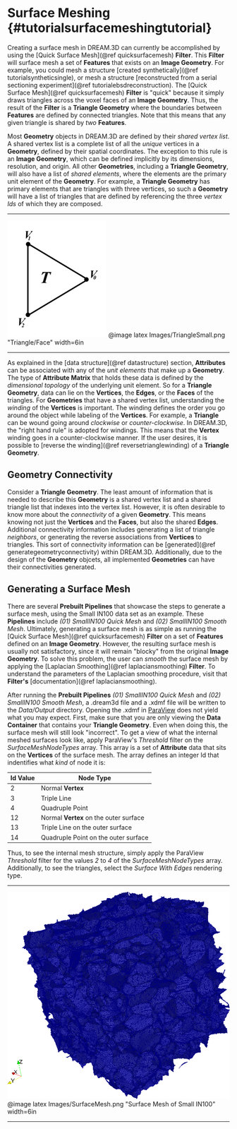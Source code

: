 Surface Meshing {#tutorialsurfacemeshingtutorial}
========

Creating a surface mesh in DREAM.3D can currently be accomplished by using the [Quick Surface Mesh](@ref quicksurfacemesh) **Filter**. This **Filter** will surface mesh a set of **Features** that exists on an **Image Geometry**. For example, you could mesh a structure [created synthetically](@ref tutorialsyntheticsingle), or mesh a structure [reconstructed from a serial sectioning experiment](@ref tutorialebsdreconstruction). The [Quick Surface Mesh](@ref quicksurfacemesh) **Filter** is "quick" because it simply draws triangles across the voxel faces of an **Image Geometry**.  Thus, the result of the **Filter** is a **Triangle Geometry** where the boundaries between **Features** are defined by connected triangles. Note that this means that any given triangle is shared by _two_ **Features**.

Most **Geometry** objects in DREAM.3D are defined by their _shared vertex list_. A shared vertex list is a complete list of all the _unique_ vertices in a **Geometry**, defined by their spatial coordinates. The exception to this rule is an **Image Geometry**, which can be defined implicitly by its dimensions, resolution, and origin. All other **Geometries**, including a **Triangle Geometry**, will also have a list of _shared elements_, where the elements are the primary unit element of the **Geometry**. For example, a **Triangle Geometry** has primary elements that are triangles with three vertices, so such a **Geometry** will have a list of triangles that are defined by referencing the three _vertex Ids_ of which they are composed. 

-------------------

![Triangle/Face](Images/TriangleSmall.png)
@image latex Images/TriangleSmall.png "Triangle/Face" width=6in

-------------------

As explained in the [data structure](@ref datastructure) section, **Attributes** can be associated with any of the _unit elements_ that make up a **Geometry**. The type of **Attribute Matrix** that holds these data is defined by the _dimensional topology_ of the underlying unit element. So for a **Triangle Geometry**, data can lie on the **Vertices**, the **Edges**, or the **Faces** of the triangles. For **Geometries** that have a shared vertex list, understanding the _winding_ of the **Vertices** is important. The winding defines the order you go around the object while labeling of the **Vertices**. For example, a **Triangle** can be wound going around _clockwise_ or _counter-clockwise_. In DREAM.3D, the "right hand rule" is adopted for windings. This means that the **Vertex** winding goes in a counter-clockwise manner. If the user desires, it is possible to [reverse the winding](@ref reversetrianglewinding) of a **Triangle Geometry**.

## Geometry Connectivity ##
Consider a **Triangle Geometry**. The least amount of information that is needed to describe this **Geometry** is a shared vertex list and a shared triangle list that indexes into the vertex list. However, it is often desirable to know more about the _connectivity_ of a given **Geometry**. This means knowing not just the **Vertices** and the **Faces**, but also the shared **Edges**. Additional connectivity information includes generating a list of triangle _neighbors_, or generating the reverse associations from **Vertices** to triangles. This sort of connectivity information can be [generated](@ref generategeometryconnectivity) within DREAM.3D. Additionally, due to the design of the **Geometry** objcets, all implemented **Geometries** can have their connectivities generated.


## Generating a Surface Mesh ##
There are several **Prebuilt Pipelines** that showcase the steps to generate a surface mesh, using the Small IN100 data set as an example. These **Pipelines** include <i>(01) SmallIN100 Quick Mesh</i> and <i>(02) SmallIN100 Smooth Mesh</i>. Ultimately, generating a surface mesh is as simple as running the [Quick Surface Mesh](@ref quicksurfacemesh) **Filter** on a set of **Features** defined on an **Image Geometry**. However, the resulting surface mesh is usually not satisfactory, since it will remain "blocky" from the original **Image Geometry**. To solve this problem, the user can _smooth_ the surface mesh by applying the [Laplacian Smoothing](@ref laplaciansmoothing) **Filter**. To understand the parameters of the Laplacian smoothing procedure, visit that **Filter's** [documentation](@ref laplaciansmoothing).

After running the **Prebuilt Pipelines** <i>(01) SmallIN100 Quick Mesh</i> and <i>(02) SmallIN100 Smooth Mesh</i>, a .dream3d file and a .xdmf file will be written to the _Data/Output_ directory. Opening the .xdmf in [ParaView](http://www.paraview.org) does not yield what you may expect. First, make sure that you are only viewing the **Data Container** that contains your **Triangle Geometry**. Even when doing this, the surface mesh will still look "incorrect". To get a view of what the internal meshed surfaces look like, apply ParaView's *Threshold* filter on the *SurfaceMeshNodeTypes* array. This array is a set of **Attribute** data that sits on the **Vertices** of the surface mesh. The array defines an integer Id that indentifies what _kind_ of node it is:

| Id Value | Node Type |
|----------|-----------|
| 2 | Normal **Vertex** |
| 3 | Triple Line |
| 4 | Quadruple Point |
| 12 | Normal **Vertex** on the outer surface |
| 13 | Triple Line on the outer surface |
| 14 | Quadruple Point on the outer surface |

Thus, to see the internal mesh structure, simply apply the ParaView *Threshold* filter for the values _2_ to _4_ of the _SurfaceMeshNodeTypes_ array. Additionally, to see the triangles, select the _Surface With Edges_ rendering type.

-------------------

![Surface Mesh of Small IN100](Images/SurfaceMesh.png)
@image latex Images/SurfaceMesh.png "Surface Mesh of Small IN100" width=6in

-------------------
